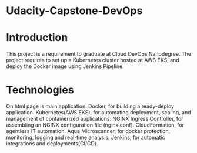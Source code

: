 # Udacity-Capstone-DevOps

# Introduction
This project is a requirement to graduate at Cloud DevOps Nanodegree. The project requires to set up a Kubernetes cluster hosted at AWS EKS, and deploy the Docker image using Jenkins Pipeline.

# Technologies
On html page is main application.
Docker, for building a ready-deploy application.
Kubernetes(AWS EKS), for automating deployment, scaling, and management of containerized applications.
NGINX Ingress Controller, for assembling an NGINX configuration file (nginx.conf).
CloudFormation, for agentless IT automation.
Aqua Microscanner, for docker protection, monitoring, logging and real-time analysis.
Jenkins, for automatic integrations and deployments(CI/CD).
